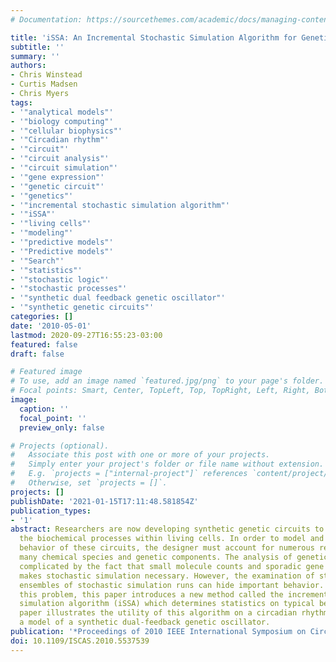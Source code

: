```yaml
---
# Documentation: https://sourcethemes.com/academic/docs/managing-content/

title: 'iSSA: An Incremental Stochastic Simulation Algorithm for Genetic Circuits'
subtitle: ''
summary: ''
authors:
- Chris Winstead
- Curtis Madsen
- Chris Myers
tags:
- '"analytical models"'
- '"biology computing"'
- '"cellular biophysics"'
- '"Circadian rhythm"'
- '"circuit"'
- '"circuit analysis"'
- '"circuit simulation"'
- '"gene expression"'
- '"genetic circuit"'
- '"genetics"'
- '"incremental stochastic simulation algorithm"'
- '"iSSA"'
- '"living cells"'
- '"modeling"'
- '"predictive models"'
- '"Predictive models"'
- '"Search"'
- '"statistics"'
- '"stochastic logic"'
- '"stochastic processes"'
- '"synthetic dual feedback genetic oscillator"'
- '"synthetic genetic circuits"'
categories: []
date: '2010-05-01'
lastmod: 2020-09-27T16:55:23-03:00
featured: false
draft: false

# Featured image
# To use, add an image named `featured.jpg/png` to your page's folder.
# Focal points: Smart, Center, TopLeft, Top, TopRight, Left, Right, BottomLeft, Bottom, BottomRight.
image:
  caption: ''
  focal_point: ''
  preview_only: false

# Projects (optional).
#   Associate this post with one or more of your projects.
#   Simply enter your project's folder or file name without extension.
#   E.g. `projects = ["internal-project"]` references `content/project/deep-learning/index.md`.
#   Otherwise, set `projects = []`.
projects: []
publishDate: '2021-01-15T17:11:48.581854Z'
publication_types:
- '1'
abstract: Researchers are now developing synthetic genetic circuits to manipulate
  the biochemical processes within living cells. In order to model and predict the
  behavior of these circuits, the designer must account for numerous reactions among
  many chemical species and genetic components. The analysis of genetic circuits is
  complicated by the fact that small molecule counts and sporadic gene expression
  makes stochastic simulation necessary. However, the examination of statistics on
  ensembles of stochastic simulation runs can hide important behavior. To address
  this problem, this paper introduces a new method called the incremental stochastic
  simulation algorithm (iSSA) which determines statistics on typical behavior. This
  paper illustrates the utility of this algorithm on a circadian rhythm model and
  a model of a synthetic dual-feedback genetic oscillator.
publication: '*Proceedings of 2010 IEEE International Symposium on Circuits and Systems*'
doi: 10.1109/ISCAS.2010.5537539
---
```

